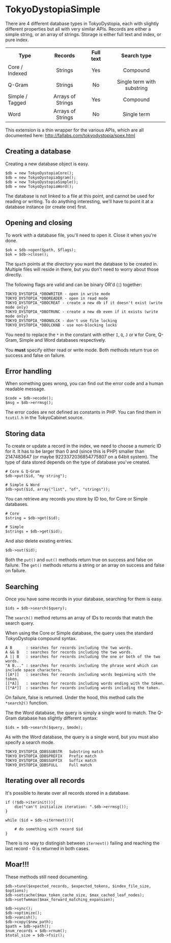 TokyoDystopiaSimple
===================

There are 4 different database types in TokyoDystopia, each with slightly different properties but all
with very similar APIs. Records are either a simple string, or an array of strings. Storage is either
full text and index, or pure index.

<table>
        <tr><th>Type</th><th>Records</th><th>Full text</th><th>Search type</th></tr>
        <tr><td>Core / Indexed</td><td align="center">Strings</td><td align="center">Yes</td><td align="center">Compound</td></tr>
        <tr><td>Q-Gram</td><td align="center">Strings</td><td align="center">No</td><td align="center">Single term with substring</td></tr>
        <tr><td>Simple / Tagged</td><td align="center">Arrays of Strings</td><td align="center">Yes</td><td align="center">Compound</td></tr>
        <tr><td>Word</td><td align="center">Arrays of Strings</td><td align="center">No</td><td align="center">Single term</td></tr>
</table>

This extension is a thin wrapper for the various APIs, which are all documented here:
<a href="http://fallabs.com/tokyodystopia/spex.html">http://fallabs.com/tokyodystopia/spex.html</a>


Creating a database
-------------------

Creating a new database object is easy.

	$db = new TokyoDystopiaCore();
	$db = new TokyoDystopiaQgram();
	$db = new TokyoDystopiaSimple();
	$db = new TokyoDystopiaWord();

The database is not linked to a file at this point, and cannot be used for reading or writing.
To do anything interesting, we'll have to point it at a database instance (or create one) first.


Opening and closing
-------------------

To work with a database file, you'll need to open it. Close it when you're done.

	$ok = $db->open($path, $flags);
	$ok = $db->close();

The <code>$path</code> points at the <i>directory</i> you want the database to be created in.
Multiple files will reside in there, but you don't need to worry about those directly.

The following flags are valid and can be binary OR'd (<code>|</code>) together:

	TOKYO_DYSTOPIA_*DBOWRITER - open in write mode
	TOKYO_DYSTOPIA_*DBOREADER - open in read mode
	TOKYO_DYSTOPIA_*DBOCREAT - create a new db if it doesn't exist (write mode only)
	TOKYO_DYSTOPIA_*DBOTRUNC - create a new db even if it exists (write mode only)
	TOKYO_DYSTOPIA_*DBONOLCK - don't use file locking
	TOKYO_DYSTOPIA_*DBOLCKNB - use non-blocking locks

You need to replace the <code>*</code> in the constant with either <code>I</code>, <code>Q</code>, 
<code>J</code> or <code>W</code> for Core, Q-Gram, Simple and Word databases respectively.

You <b>must</b> specify either read or write mode.
Both methods return true on success and false on failure.


Error handling
--------------

When something goes wrong, you can find out the error code and a human readable message.

	$code = $db->ecode();
	$msg = $db->errmsg();

The error codes are not defined as constants in PHP. You can find them in <code>tcutil.h</code> in the TokyoCabinet source.


Storing data
------------

To create or update a record in the index, we need to choose a numeric ID for it.
It has to be larger than 0 and (since this is PHP) smaller than 2147483647 (or maybe 9223372036854775807 on a 64bit system).
The type of data stored depends on the type of database you've created.

	# Core & Q-Gram 
	$db->put($id, "my string");

	# Simple & Word
	$db->put($id, array("list", "of", "strings"));

You can retrieve any records you store by ID too, for Core or Simple databases.

	# Core
	$string = $db->get($id);

	# Simple
	$strings = $db->get($id);

And also delete existing entries.

	$db->out($id);

Both the <code>put()</code> and <code>out()</code> methods return true on success and false on failure.
The <code>get()</code> methods returns a string or an array on success and false on failure.


Searching
---------

Once you have some records in your database, searching for them is easy.

	$ids = $db->search($query);

The <code>search()</code> method returns an array of IDs to records that match the search query.

When using the Core or Simple database, the query uses the standard TokyoDystopia compound syntax.

	A B      : searches for records including the two words.
	A && B   : searches for records including the two words.
	A || B   : searches for records including the one or both of the two words.
	"A B..." : searches for records including the phrase word which can include space characters.
	[[A*]]   : searches for records including words beginning with the token.
	[[*A]]   : searches for records including words ending with the token.
	[[*A*]]  : searches for records including words including the token.

On failure, false is returned.
Under the hood, this method calls the <code>*search2()</code> function.

The the Word database, the query is simply a single word to match.
The Q-Gram database has slightly different syntax:

	$ids = $db->search($query, $mode);

As with the Word database, the query is a single word, but you must also specify a search mode.

	TOKYO_DYSTOPIA_QDBSSUBSTR	Substring match
	TOKYO_DYSTOPIA_QDBSPREFIX	Prefix match
	TOKYO_DYSTOPIA_QDBSSUFFIX	Suffix match
	TOKYO_DYSTOPIA_QDBSFULL		Full match


Iterating over all records
--------------------------

It's possible to iterate over all records stored in a database.

	if (!$db->iterinit()){
		die("can't initialize iteration: ".$db->errmsg());
	}

	while ($id = $db->iternext()){

		# do something with record $id
	}

There is no way to distingish between <code>iternext()</code> failing and reaching the last record - 0 is returned in both cases.


Moar!!!
-------

These methods still need documenting.

	$db->tune($expected_records, $expected_tokens, $index_file_size, $options);
	$db->setcache($max_token_cache_size, $max_cached_leaf_nodes);
	$db->setfwmmax($max_forward_matching_expansion);

	$db->sync();
	$db->optimize();
	$db->vanish();
	$db->copy($new_path);
	$path = $db->path();
	$num_records = $db->rnum();
	$total_size = $db->fsiz();
